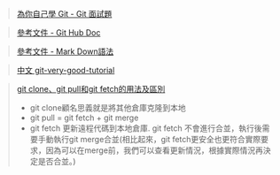 
> [為你自己學 Git - Git 面試題](https://gitbook.tw/interview)

> [參考文件 - Git Hub Doc](https://docs.github.com/cn/repositories/working-with-files/managing-files/moving-a-file-to-a-new-location)

> [參考文件 - Mark Down語法](http://itmyhome.com/markdown/article/extension/table.html)

> [中文 git-very-good-tutorial](https://github.com/pyliaorachel/git-very-good-tutorial)

> [git clone、git pull和git fetch的用法及區別](https://www.itread01.com/content/1542358670.html)
> - git clone顧名思義就是將其他倉庫克隆到本地
> - git pull = git fetch + git merge
> - git fetch 更新遠程代碼到本地倉庫. git fetch 不會進行合並，執行後需要手動執行git merge合並(相比起來，git fetch更安全也更符合實際要求，因為可以在merge前，我們可以查看更新情況，根據實際情況再決定是否合並。)


